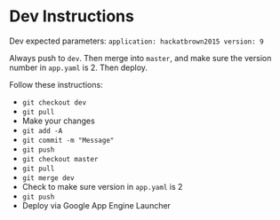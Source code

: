 # Dev Instructions

Dev expected parameters:
`application: hackatbrown2015
version: 9`

Always push to `dev`. Then merge into `master`, and make sure the version number in `app.yaml` is 2. Then deploy.

Follow these instructions:
- `git checkout dev`
- `git pull`
- Make your changes
- `git add -A`
- `git commit -m "Message"`
- `git push`
- `git checkout master`
- `git pull`
- `git merge dev`
- Check to make sure version in `app.yaml` is 2
- `git push`
- Deploy via Google App Engine Launcher
